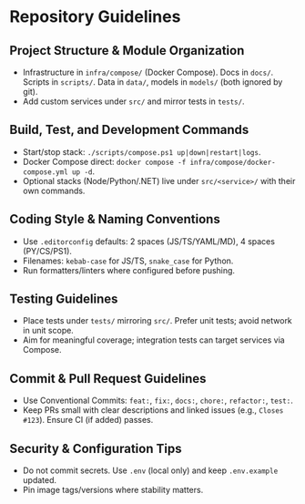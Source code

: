 # Repository Guidelines

## Project Structure & Module Organization
- Infrastructure in `infra/compose/` (Docker Compose). Docs in `docs/`. Scripts in `scripts/`. Data in `data/`, models in `models/` (both ignored by git).
- Add custom services under `src/` and mirror tests in `tests/`.

## Build, Test, and Development Commands
- Start/stop stack: `./scripts/compose.ps1 up|down|restart|logs`.
- Docker Compose direct: `docker compose -f infra/compose/docker-compose.yml up -d`.
- Optional stacks (Node/Python/.NET) live under `src/<service>/` with their own commands.

## Coding Style & Naming Conventions
- Use `.editorconfig` defaults: 2 spaces (JS/TS/YAML/MD), 4 spaces (PY/CS/PS1).
- Filenames: `kebab-case` for JS/TS, `snake_case` for Python.
- Run formatters/linters where configured before pushing.

## Testing Guidelines
- Place tests under `tests/` mirroring `src/`. Prefer unit tests; avoid network in unit scope.
- Aim for meaningful coverage; integration tests can target services via Compose.

## Commit & Pull Request Guidelines
- Use Conventional Commits: `feat:`, `fix:`, `docs:`, `chore:`, `refactor:`, `test:`.
- Keep PRs small with clear descriptions and linked issues (e.g., `Closes #123`). Ensure CI (if added) passes.

## Security & Configuration Tips
- Do not commit secrets. Use `.env` (local only) and keep `.env.example` updated.
- Pin image tags/versions where stability matters.

